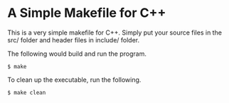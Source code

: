 # A Simple Makefile for C++

This is a very simple makefile for C++. Simply put your source files in the src/ folder and header files in include/ folder.

The following would build and run the program.

    $ make

To clean up the executable, run the following.

    $ make clean
